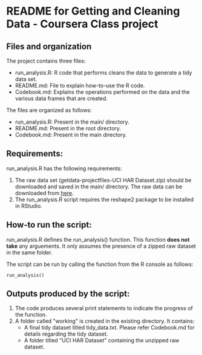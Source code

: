 # README for Getting and Cleaning Data - Coursera Class project

## Files and organization

The project contains three files:

+ run\_analysis.R: R code that performs cleans the data to generate a tidy data set.
+ README.md: File to explain how-to-use the R code.
+ Codebook.md: Explains the operations performed on the data and the various data frames that are created.

The files are organized as follows:

+ run\_analysis.R: Present in the main/ directory.
+ README.md: Present in the root directory.
+ Codebook.md: Present in the main directory.


## Requirements:

run\_analysis.R has the following requirements:

1. The raw data set (getdata-projectfiles-UCI HAR Dataset.zip) should be downloaded and saved in the main/ directory. The raw data can be downloaded from [here](https://d396qusza40orc.cloudfront.net/getdata%2Fprojectfiles%2FUCI%20HAR%20Dataset.zip).
2. The run\_analysis.R script requires the reshape2 package to be installed in RStudio.

## How-to run the script:

run\_analysis.R defines the run\_analysis() function. This function **does not take** any arguements. It only assumes the presence of a zipped raw dataset in the same folder.

The script can be run by calling the function from the R console as follows:

```
run_analysis()
```

## Outputs produced by the script:

1. The code produces several print statements to indicate the progress of the function.
2. A folder called "working" is created in the existing directory. It contains:
    + A final tidy dataset titled tidy\_data.txt. Please refer Codebook.md for details regarding the tidy dataset.
    + A folder titled "UCI HAR Dataset" containing the unzipped raw dataset.

